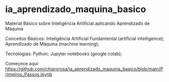 # ia_aprendizado_maquina_basico
Material Básico sobre Inteligência Artificial aplicando Aprendizado de Máquina

Conceitos Básicos:
Inteligência Artificial Fundamental (artificial intelligence);
Aprendizado de Máquina (machine learning);

Tecnologias:
Python;
Jupyter notebooks (google colab);

Começece aqui:
https://github.com/chiarorosa/ia_aprendizado_maquina_basico/blob/main/Primeiros_Passos.ipynb
